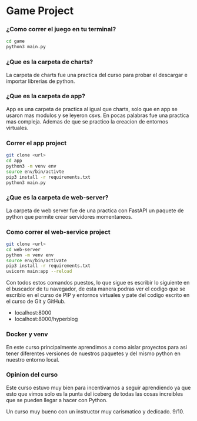 # Game Project
### ¿Como correr el juego en tu terminal?
```sh
cd game
python3 main.py
```

### ¿Que es la carpeta de charts?
La carpeta de charts fue una practica del curso para probar el descargar e importar librerias de python.

### ¿Que es la carpeta de app?
App es una carpeta de practica al igual que charts, solo que en app se usaron mas modulos y se leyeron csvs. En pocas palabras fue una practica mas compleja. Ademas de que se practico la creacion de entornos virtuales.

### Correr el app project
 ```sh
git clone <url>
cd app
python3 -m venv env
source env/bin/activte
pip3 install -r requirements.txt
python3 main.py
 ```

### ¿Que es la carpeta de web-server?
La carpeta de web server fue de una practica con FastAPI un paquete de python que permite crear servidores momentaneos.

### Como correr el web-service project
```sh
git clone <url>
cd web-server
python -m venv env
source env/bin/activate
pip3 install -r requirements.txt
uvicorn main:app --reload
```
Con todos estos comandos puestos, lo que sigue es escribir lo siguiente en el buscador de tu navegador, de esta manera podras ver el codigo que se escribio en el curso de PIP y entornos virtuales y pate del codigo escrito en el curso de Git y GitHub.
* localhost:8000
* localhost:8000/hyperblog

### Docker y venv
En este curso principalmente aprendimos a como aislar proyectos para asi tener diferentes versiones de nuestros paquetes y del mismo python en nuestro entorno local.

### Opinion del curso
Este curso estuvo muy bien para incentivarnos a seguir aprendiendo ya que esto que vimos solo es la punta del iceberg de todas las cosas increibles que se pueden llegar a hacer con Python.

Un curso muy bueno con un instructor muy carismatico y dedicado. 9/10. 
